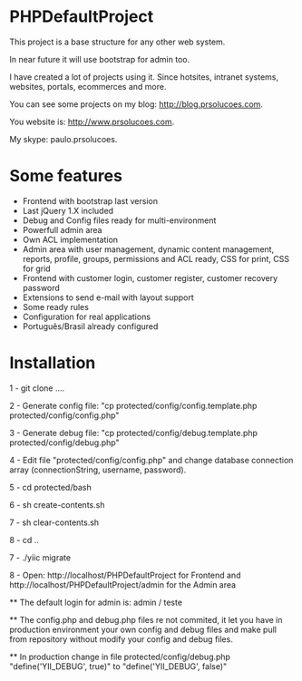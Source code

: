 PHPDefaultProject
=================

This project is a base structure for any other web system.

In near future it will use bootstrap for admin too.

I have created a lot of projects using it. Since hotsites, intranet systems, websites, portals, ecommerces and more.

You can see some projects on my blog: http://blog.prsolucoes.com.

You website is: http://www.prsolucoes.com.

My skype: paulo.prsolucoes.

Some features
=================

- Frontend with bootstrap last version
- Last jQuery 1.X included
- Debug and Config files ready for multi-environment
- Powerfull admin area
- Own ACL implementation
- Admin area with user management, dynamic content management, reports, profile, groups, permissions and ACL ready, CSS for print, CSS for grid
- Frontend with customer login, customer register, customer recovery password
- Extensions to send e-mail with layout support
- Some ready rules
- Configuration for real applications
- Português/Brasil already configured 


Installation
=================

1 - git clone ....

2 - Generate config file: "cp protected/config/config.template.php protected/config/config.php"

3 - Generate debug file: "cp protected/config/debug.template.php protected/config/debug.php"

4 - Edit file "protected/config/config.php" and change database connection array (connectionString, username, password).

5 - cd protected/bash

6 - sh create-contents.sh

7 - sh clear-contents.sh

8 - cd ..

7 - ./yiic migrate

8 - Open: http://localhost/PHPDefaultProject for Frontend and http://localhost/PHPDefaultProject/admin for the Admin area

** The default login for admin is: admin / teste

** The config.php and debug.php files re not commited, it let you have in production environment your own config and debug files and make pull from repository without modify your config and debug files.

** In production change in file protected/config/debug.php "define('YII_DEBUG', true)" to "define('YII_DEBUG', false)"
